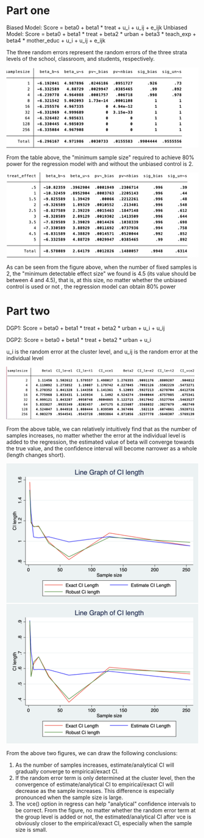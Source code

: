 # Part one

Biased Model: Score = beta0 + beta1 * treat + u_i + u_ij + e_ijk
Unbiased Model: Score = beta0 + beta1 * treat + beta2 * urban + beta3 * teach_exp + beta4 * mother_educ + u_i + u_ij + e_ijk

The three random errors represent the random errors of the three strata levels of the school, classroom, and students, respectively.

![Graph1](Part1a.png)

From the table above, the "minimum sample size" required to achieve 80% power for the regression model with and without the unbiased control is 2.

![Graph2](Part1b.png)

As can be seen from the figure above, when the number of fixed samples is 2, the "minimum detectable effect size" we found is 4.5 (its value should be between 4 and 4.5), that is, at this size, no matter whether the unbiased control is used or not , the regression model can obtain 80% power

# Part two

DGP1: Score = beta0 + beta1 * treat + beta2 * urban + u_i + u_ij

DGP2: Score = beta0 + beta1 * treat + beta2 * urban + u_i

u_i is the random error at the cluster level, and u_ij is the random error at the individual level

![Graph3](Part2a.png)

From the above table, we can relatively intuitively find that as the number of samples increases, no matter whether the error at the individual level is added to the regression, the estimated value of beta will converge towards the true value, and the confidence interval will become narrower as a whole (length changes short).

![Graph4](Part2b.png)
![Graph5](Part2c.png)

From the above two figures, we can draw the following conclusions:
1) As the number of samples increases, estimate/analytical CI will gradually converge to empirical/exact CI.
2) If the random error term is only determined at the cluster level, then the convergence of estimate/analytical CI to empirical/exact CI will decrease as the sample increases. This difference is especially pronounced when the sample size is large.
3) The vce() option in regress can help "analytical" confidence intervals to be correct. From the figure, no matter whether the random error term at the group level is added or not, the estimated/analytical CI after vce is obviously closer to the empirical/exact CI, especially when the sample size is small.
